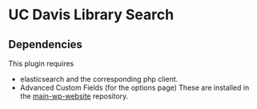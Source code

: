 # UC Davis Library Search

## Dependencies
This plugin requires 
- elasticsearch and the corresponding php client. 
- Advanced Custom Fields (for the options page)
These are installed in the [main-wp-website](https://github.com/UCDavisLibrary/main-wp-website) repository.